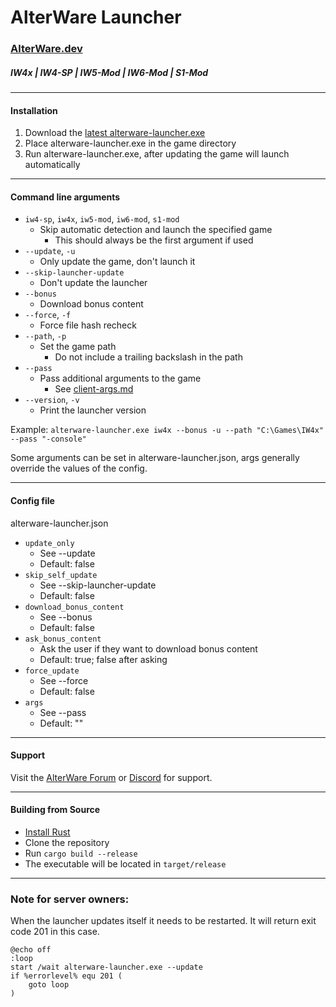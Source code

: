 # AlterWare Launcher

### [AlterWare.dev](https://alterware.dev)

##### IW4x | IW4-SP | IW5-Mod | IW6-Mod | S1-Mod

---

#### Installation

1. Download the [latest alterware-launcher.exe](https://github.com/mxve/alterware-launcher/releases/latest/download/alterware-launcher.exe)
2. Place alterware-launcher.exe in the game directory
3. Run alterware-launcher.exe, after updating the game will launch automatically

---

#### Command line arguments

- ```iw4-sp```, ```iw4x```, ```iw5-mod```, ```iw6-mod```, ```s1-mod```
  - Skip automatic detection and launch the specified game
    - This should always be the first argument if used
- ```--update```, ```-u```
  - Only update the game, don't launch it
- ```--skip-launcher-update```
  - Don't update the launcher
- ```--bonus```
  - Download bonus content
- ```--force```, ```-f```
  - Force file hash recheck
- ```--path```, ```-p```
  - Set the game path
    - Do not include a trailing backslash in the path
- ```--pass```
  - Pass additional arguments to the game
    - See [client-args.md](client-args.md)
- ```--version```, ```-v```
  - Print the launcher version

Example: ```alterware-launcher.exe iw4x --bonus -u --path "C:\Games\IW4x" --pass "-console"```

Some arguments can be set in alterware-launcher.json, args generally override the values of the config.

---

#### Config file
alterware-launcher.json

- ```update_only```
  - See --update
  - Default: false
- ```skip_self_update```
  - See --skip-launcher-update
  - Default: false
- ```download_bonus_content```
  - See --bonus
  - Default: false
- ```ask_bonus_content```
  - Ask the user if they want to download bonus content
  - Default: true; false after asking
- ```force_update```
  - See --force
  - Default: false
- ```args```
  - See --pass
  - Default: ""

---

#### Support

Visit the [AlterWare Forum](https://forum.alterware.dev/) or [Discord](https://discord.gg/2ETE8engZM) for support.

---

#### Building from Source

- [Install Rust](https://rustup.rs/)
- Clone the repository
- Run ```cargo build --release```
- The executable will be located in ```target/release```

---

### Note for server owners:
When the launcher updates itself it needs to be restarted. It will return exit code 201 in this case.

```
@echo off
:loop
start /wait alterware-launcher.exe --update
if %errorlevel% equ 201 (
    goto loop
)
```